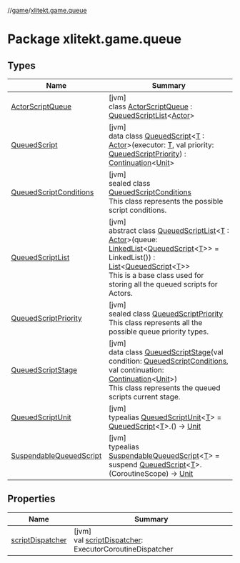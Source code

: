 //[game](../../index.md)/[xlitekt.game.queue](index.md)

# Package xlitekt.game.queue

## Types

| Name | Summary |
|---|---|
| [ActorScriptQueue](-actor-script-queue/index.md) | [jvm]<br>class [ActorScriptQueue](-actor-script-queue/index.md) : [QueuedScriptList](-queued-script-list/index.md)&lt;[Actor](../xlitekt.game.actor/-actor/index.md)&gt; |
| [QueuedScript](-queued-script/index.md) | [jvm]<br>data class [QueuedScript](-queued-script/index.md)&lt;[T](-queued-script/index.md) : [Actor](../xlitekt.game.actor/-actor/index.md)&gt;(executor: [T](-queued-script/index.md), val priority: [QueuedScriptPriority](-queued-script-priority/index.md)) : [Continuation](https://kotlinlang.org/api/latest/jvm/stdlib/kotlin.coroutines/-continuation/index.html)&lt;[Unit](https://kotlinlang.org/api/latest/jvm/stdlib/kotlin/-unit/index.html)&gt; |
| [QueuedScriptConditions](-queued-script-conditions/index.md) | [jvm]<br>sealed class [QueuedScriptConditions](-queued-script-conditions/index.md)<br>This class represents the possible script conditions. |
| [QueuedScriptList](-queued-script-list/index.md) | [jvm]<br>abstract class [QueuedScriptList](-queued-script-list/index.md)&lt;[T](-queued-script-list/index.md) : [Actor](../xlitekt.game.actor/-actor/index.md)&gt;(queue: [LinkedList](https://docs.oracle.com/javase/8/docs/api/java/util/LinkedList.html)&lt;[QueuedScript](-queued-script/index.md)&lt;[T](-queued-script-list/index.md)&gt;&gt; = LinkedList()) : [List](https://kotlinlang.org/api/latest/jvm/stdlib/kotlin.collections/-list/index.html)&lt;[QueuedScript](-queued-script/index.md)&lt;[T](-queued-script-list/index.md)&gt;&gt; <br>This is a base class used for storing all the queued scripts for Actors. |
| [QueuedScriptPriority](-queued-script-priority/index.md) | [jvm]<br>sealed class [QueuedScriptPriority](-queued-script-priority/index.md)<br>This class represents all the possible queue priority types. |
| [QueuedScriptStage](-queued-script-stage/index.md) | [jvm]<br>data class [QueuedScriptStage](-queued-script-stage/index.md)(val condition: [QueuedScriptConditions](-queued-script-conditions/index.md), val continuation: [Continuation](https://kotlinlang.org/api/latest/jvm/stdlib/kotlin.coroutines/-continuation/index.html)&lt;[Unit](https://kotlinlang.org/api/latest/jvm/stdlib/kotlin/-unit/index.html)&gt;)<br>This class represents the queued scripts current stage. |
| [QueuedScriptUnit](index.md#-1567077484%2FClasslikes%2F440369633) | [jvm]<br>typealias [QueuedScriptUnit](index.md#-1567077484%2FClasslikes%2F440369633)&lt;[T](index.md#-1567077484%2FClasslikes%2F440369633)&gt; = [QueuedScript](-queued-script/index.md)&lt;[T](index.md#-1567077484%2FClasslikes%2F440369633)&gt;.() -&gt; [Unit](https://kotlinlang.org/api/latest/jvm/stdlib/kotlin/-unit/index.html) |
| [SuspendableQueuedScript](index.md#1908705368%2FClasslikes%2F440369633) | [jvm]<br>typealias [SuspendableQueuedScript](index.md#1908705368%2FClasslikes%2F440369633)&lt;[T](index.md#1908705368%2FClasslikes%2F440369633)&gt; = suspend [QueuedScript](-queued-script/index.md)&lt;[T](index.md#1908705368%2FClasslikes%2F440369633)&gt;.(CoroutineScope) -&gt; [Unit](https://kotlinlang.org/api/latest/jvm/stdlib/kotlin/-unit/index.html) |

## Properties

| Name | Summary |
|---|---|
| [scriptDispatcher](script-dispatcher.md) | [jvm]<br>val [scriptDispatcher](script-dispatcher.md): ExecutorCoroutineDispatcher |
